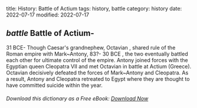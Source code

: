 title: History: Battle of Actium
tags: history, battle
category: history
date: 2022-07-17
modified: 2022-07-17

## _battle_  Battle of Actium-
31 BCE-
Though Caesar's grandnephew,
  Octavian
, shared rule of the Roman empire with
Mark~Antony,   83?-
30 BCE
, the two eventually battled each
other for ultimate control of the empire.  Antony joined forces with
the Egyptian queen Cleopatra VII and met Octavian in battle at
Actium (Greece).  Octavian decisively defeated the forces of Mark~Antony
and Cleopatra.  As a result,  Antony and Cleopatra retreated
to Egypt where they are thought to have committed suicide within the year.


###### Download *this* dictionary as a Free eBook: [Download Now]({static}static/SerfHistoryDictionary.pdf)

